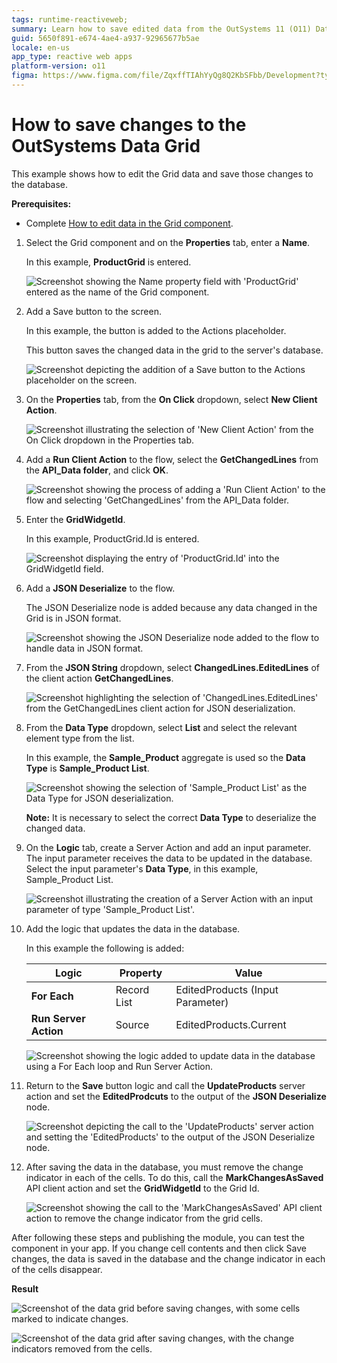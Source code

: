 ```yaml
---
tags: runtime-reactiveweb;
summary: Learn how to save edited data from the OutSystems 11 (O11) Data Grid to a database using client and server actions.
guid: 5650f891-e674-4ae4-a937-92965677b5ae
locale: en-us
app_type: reactive web apps
platform-version: o11
figma: https://www.figma.com/file/ZqxffTIAhYyQg8Q2KbSFbb/Development?type=design&node-id=1187%3A354&mode=design&t=bneC7SMvNg6A2EZ4-1
---
```


#  How to save changes to the OutSystems Data Grid

This example shows how to edit the Grid data and save those changes to the database.

**Prerequisites:** 

* Complete [How to edit data in the Grid component](how-to-edit-data.md).

1. Select the Grid component and on the **Properties** tab, enter a **Name**.

    In this example, **ProductGrid** is entered.

    ![Screenshot showing the Name property field with 'ProductGrid' entered as the name of the Grid component.](images/grid-save-name-ss.png "Setting the Name Property of the Grid Component")

1. Add a Save button to the screen.

    In this example, the button is added to the Actions placeholder.

    This button saves the changed data in the grid  to the server's database.


    ![Screenshot depicting the addition of a Save button to the Actions placeholder on the screen.](images/grid-save-button-ss.png "Adding a Save Button to the Screen")

1. On the **Properties** tab, from the **On Click** dropdown, select **New Client Action**.

    ![Screenshot illustrating the selection of 'New Client Action' from the On Click dropdown in the Properties tab.](images/grid-save-clientaction-ss.png "Creating a New Client Action")

1. Add a **Run Client Action** to the flow, select the **GetChangedLines** from the **API_Data folder**, and click **OK**.

    ![Screenshot showing the process of adding a 'Run Client Action' to the flow and selecting 'GetChangedLines' from the API_Data folder.](images/grid-save-runaction-ss.png "Adding Run Client Action to the Flow")

1. Enter the **GridWidgetId**.
    
    In this example, ProductGrid.Id is entered.

    ![Screenshot displaying the entry of 'ProductGrid.Id' into the GridWidgetId field.](images/grid-save-gridid-ss.png "Entering the GridWidgetId")
    
1. Add a **JSON Deserialize** to the flow.

    The JSON Deserialize node is added because any data changed in the Grid is in JSON format.

    ![Screenshot showing the JSON Deserialize node added to the flow to handle data in JSON format.](images/grid-save-json-ss.png "Adding JSON Deserialize to the Flow")
 
1.  From the **JSON String** dropdown, select **ChangedLines.EditedLines** of the client action **GetChangedLines**.

    ![Screenshot highlighting the selection of 'ChangedLines.EditedLines' from the GetChangedLines client action for JSON deserialization.](images/grid-save-jsonstring-ss.png "Selecting JSON String for Deserialization")

1. From the **Data Type** dropdown, select **List** and select the relevant element type from the list.

    In this example, the **Sample_Product** aggregate is used so the **Data Type** is **Sample_Product List**.

    ![Screenshot showing the selection of 'Sample_Product List' as the Data Type for JSON deserialization.](images/grid-save-datatype-ss.png "Selecting Data Type for JSON Deserialization")

    **Note:** It is necessary to select the correct **Data Type** to deserialize the changed data.

1. On the **Logic** tab, create a Server Action and add an input parameter. The input parameter receives the data to be updated in the database. Select the input parameter's **Data Type**, in this example, Sample_Product List.

    ![Screenshot illustrating the creation of a Server Action with an input parameter of type 'Sample_Product List'.](images/grid-save-serveraction-ss.png "Creating a Server Action with an Input Parameter")

1. Add the logic that updates the data in the database. 

    In this example the following is added:

    | **Logic** | **Property** | **Value** |
    |---|---|---|
    | **For Each**  | Record List | EditedProducts (Input Parameter) |
    | **Run Server Action** | Source | EditedProducts.Current | 

    ![Screenshot showing the logic added to update data in the database using a For Each loop and Run Server Action.](images/grid-save-logic-ss.png "Adding Logic to Update Data in the Database")

1. Return to the **Save** button logic and call the **UpdateProducts** server action and set the **EditedProdcuts** to the output of the **JSON Deserialize** node.

    ![Screenshot depicting the call to the 'UpdateProducts' server action and setting the 'EditedProducts' to the output of the JSON Deserialize node.](images/grid-save-callaction-ss.png "Calling the UpdateProducts Server Action")

1. After saving the data in the database, you must remove the change indicator in each of the cells. To do this, call the **MarkChangesAsSaved** API client action and set the **GridWidgetId** to the Grid Id.

    ![Screenshot showing the call to the 'MarkChangesAsSaved' API client action to remove the change indicator from the grid cells.](images/grid-save-removemarks-ss.png "Removing Change Indicators from the Grid")

After following these steps and publishing the module, you can test the component in your app. If you change cell contents and then click Save changes, the data is saved in the database and the change indicator in each of the cells disappear.

**Result**

![Screenshot of the data grid before saving changes, with some cells marked to indicate changes.](images/grid-save-resultbefore-ss.png "Data Grid Before Saving Changes")

![Screenshot of the data grid after saving changes, with the change indicators removed from the cells.](images/grid-save-resultafter-ss.png "Data Grid After Saving Changes")
